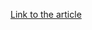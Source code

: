 [Link to the article](https://cofense.com/blog/lampion-trojan-utilizes-new-delivery-through-cloud-based-sharing)
